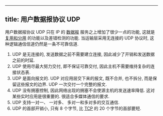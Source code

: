 
---
title: ⽤户数据报协议 UDP
---

⽤户数据报协议 UDP 只在 IP 的 [数据报](/408/network/ip-datagram.md) 服务之上增加了很少⼀点的功能, 这就是 [复⽤和分⽤](/408/network/transport-layer.md) 的功能以及差错检测的功能. 当运输层采⽤⽆连接的 UDP 协议时, 这种逻辑通信信道仍然是⼀条不可靠信道. 

1. UDP 是无连接的, 发送数据之前不需要建立连接, 因此减少了开销和发送数据之前的时延. 
1. UDP 使用尽最大努力交付, 即不保证可靠交付, 因此主机不需要维持复杂的连接状态表. 
1. UDP 是面向报文的. UDP 对应用层交下来的报文, 既不合并, 也不拆分, 而是保留这些报文的边界. UDP 一次交付一个完整的报文.  
1. UDP 没有拥塞控制, 因此网络出现的拥塞不会使源主机的发送速率降低. 这对某些实时应用是很重要的. 很适合多媒体通信的要求. 
1. UDP 支持一对一、 一对多、 多对一和多对多的交互通信. 
1. UDP 的首部开销小, 只有 8 个字节, 比 [TCP](/408/network/tcp.md) 的 20 个字节的首部要短. 
